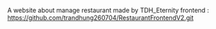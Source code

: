 A website about manage restaurant made by TDH_Eternity 
frontend : https://github.com/trandhung260704/RestaurantFrontendV2.git
